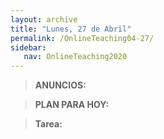```yaml
---
layout: archive
title: "Lunes, 27 de Abril"
permalink: /OnlineTeaching04-27/
sidebar:
   nav: OnlineTeaching2020
---
```


> **ANUNCIOS:**  
>

> **PLAN PARA HOY:**
>

> **Tarea:**
> 

